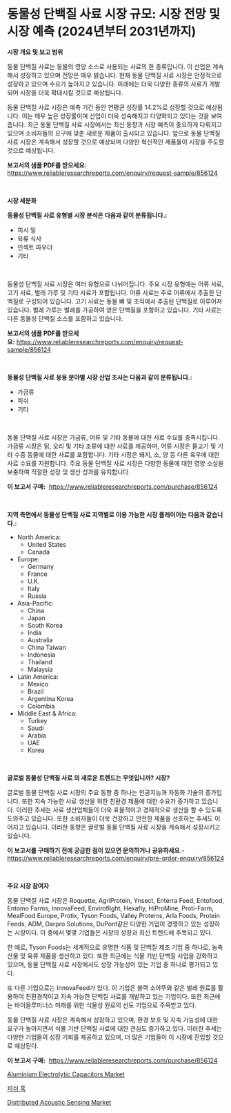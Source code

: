 <p><h1>동물성 단백질 사료 시장 규모: 시장 전망 및 시장 예측 (2024년부터 2031년까지)</h1></p><p><strong>시장 개요 및 보고 범위</strong></p>
<p><p>동물 단백질 사료는 동물의 영양 소스로 사용되는 사료의 한 종류입니다. 이 산업은 계속해서 성장하고 있으며 전망은 매우 밝습니다. 현재 동물 단백질 사료 시장은 안정적으로 성장하고 있으며 수요가 높아지고 있습니다. 미래에는 더욱 다양한 종류의 사료가 개발되어 시장을 더욱 확대시킬 것으로 예상됩니다. </p><p>동물 단백질 사료 시장은 예측 기간 동안 연평균 성장률 14.2%로 성장할 것으로 예상됩니다. 이는 매우 높은 성장률이며 산업이 더욱 성숙해지고 다양화되고 있다는 것을 보여줍니다. 최근 동물 단백질 사료 시장에서는 최신 동향과 시장 예측이 중요하게 다뤄지고 있으며 소비자들의 요구에 맞춘 새로운 제품이 출시되고 있습니다. 앞으로 동물 단백질 사료 시장은 계속해서 성장할 것으로 예상되며 다양한 혁신적인 제품들이 시장을 주도할 것으로 예상됩니다.</p></p>
<p><strong>보고서의 샘플 PDF를 받으세요:</strong> <a href="https://www.reliableresearchreports.com/enquiry/request-sample/856124">https://www.reliableresearchreports.com/enquiry/request-sample/856124</a></p>
<p>&nbsp;</p>
<p><strong>시장 세분화</strong></p>
<p><strong>동물성 단백질 사료 유형별 시장 분석은 다음과 같이 분류됩니다.:</strong></p>
<p><ul><li>피시 밀</li><li>육류 식사</li><li>인섹트 파우더</li><li>기타</li></ul></p>
<p>&nbsp;</p>
<p><p>동물성 단백질 사료 시장은 여러 유형으로 나뉘어집니다. 주요 시장 유형에는 어류 사료, 고기 사료, 벌레 가루 및 기타 사료가 포함됩니다. 어류 사료는 주로 어류에서 추출한 단백질로 구성되어 있습니다. 고기 사료는 동물 뼈 및 조직에서 추출된 단백질로 이루어져 있습니다. 벌레 가루는 벌레를 가공하여 얻은 단백질을 포함하고 있습니다. 기타 사료는 다른 동물성 단백질 소스를 포함하고 있습니다.</p></p>
<p><strong>보고서의 샘플 PDF를 받으세요:</strong>&nbsp;<a href="https://www.reliableresearchreports.com/enquiry/request-sample/856124">https://www.reliableresearchreports.com/enquiry/request-sample/856124</a></p>
<p>&nbsp;</p>
<p><strong> 동물성 단백질 사료 응용 분야별 시장 산업 조사는 다음과 같이 분류됩니다.:</strong></p>
<p><ul><li>가금류</li><li>피쉬</li><li>기타</li></ul></p>
<p>&nbsp;</p>
<p><p>동물 단백질 사료 시장은 가금류, 어류 및 기타 동물에 대한 사료 수요를 충족시킵니다. 가금류 시장은 닭, 오리 및 기타 조류에 대한 사료를 제공하며, 어류 시장은 물고기 및 기타 수중 동물에 대한 사료를 포함합니다. 기타 시장은 돼지, 소, 양 등 다른 육우에 대한 사료 수요를 지원합니다. 주요 동물 단백질 사료 시장은 다양한 동물에 대한 영양 소실을 보충하여 적절한 성장 및 생산 성과를 유지합니다.</p></p>
<p><strong>이 보고서 구매:</strong>&nbsp; <a href="https://www.reliableresearchreports.com/purchase/856124">https://www.reliableresearchreports.com/purchase/856124</a></p>
<p>&nbsp;</p>
<p><strong>지역 측면에서 동물성 단백질 사료 지역별로 이용 가능한 시장 플레이어는 다음과 같습니다.:</strong></p>
<p><ul>
    <li>
        North America:
        <ul>
            <li>United States</li>
            <li>Canada</li>
        </ul>
    </li>
    <li>
        Europe:
        <ul>
            <li>Germany</li>
            <li>France</li>
            <li>U.K.</li>
            <li>Italy</li>
            <li>Russia</li>
        </ul>
    </li>
    <li>
        Asia-Pacific:
        <ul>
            <li>China</li>
            <li>Japan</li>
            <li>South Korea</li>
            <li>India</li>
            <li>Australia</li>
            <li>China Taiwan</li>
            <li>Indonesia</li>
            <li>Thailand</li>
            <li>Malaysia</li>
        </ul>
    </li>
    <li>
        Latin America:
        <ul>
            <li>Mexico</li>
            <li>Brazil</li>
            <li>Argentina Korea</li>
            <li>Colombia</li>
        </ul>
    </li>
    <li>
        Middle East & Africa:
        <ul>
            <li>Turkey</li>
            <li>Saudi</li>
            <li>Arabia</li>
            <li>UAE</li>
            <li>Korea</li>
        </ul>
    </li>
    </ul></p>
<p>&nbsp;</p>
<p><strong>글로벌 동물성 단백질 사료 의 새로운 트렌드는 무엇입니까? 시장?</strong></p>
<p><p>글로벌 동물 단백질 사료 시장의 주요 동향 중 하나는 인공지능과 자동화 기술의 증가입니다. 또한 지속 가능한 사료 생산을 위한 친환경 제품에 대한 수요가 증가하고 있습니다. 이러한 추세는 사료 생산업체들이 더욱 효율적이고 경제적으로 생산을 할 수 있도록 도와주고 있습니다. 또한 소비자들이 더욱 건강하고 안전한 제품을 선호하는 추세도 이어지고 있습니다. 이러한 동향은 글로벌 동물 단백질 사료 시장을 계속해서 성장시키고 있습니다.</p></p>
<p><strong>이 보고서를 구매하기 전에 궁금한 점이 있으면 문의하거나 공유하세요.</strong>- <a href="https://www.reliableresearchreports.com/enquiry/pre-order-enquiry/856124">https://www.reliableresearchreports.com/enquiry/pre-order-enquiry/856124</a></p>
<p>&nbsp;</p>
<p><strong>주요 시장 참여자</strong></p>
<p><p>동물 단백질 사료 시장은 Roquette, AgriProtein, Ynsect, Enterra Feed, Entofood, Entomo Farms, InnovaFeed, Enviroflight, Hexafly, HiProMine, Proti-Farm, MealFood Europe, Protix, Tyson Foods, Valley Proteins, Arla Foods, Protein Feeds, ADM, Darpro Solutions, DuPont같은 다양한 기업이 경쟁하고 있는 성장하는 시장이다. 이 중에서 몇몇 기업들은 시장의 성장과 최신 트렌드에 주목되고 있다.</p><p>한 예로, Tyson Foods는 세계적으로 유명한 식품 및 단백질 제조 기업 중 하나로, 농축산물 및 육류 제품을 생산하고 있다. 또한 최근에는 식물 기반 단백질 사업을 강화하고 있으며, 동물 단백질 사료 시장에서도 성장 가능성이 있는 기업 중 하나로 평가되고 있다.</p><p>또 다른 기업으로는 InnovaFeed가 있다. 이 기업은 블랙 소야뚜와 같은 벌레 원료를 활용하여 친환경적이고 지속 가능한 단백질 사료를 개발하고 있는 기업이다. 또한 최근에는 바이올루미너스 미래를 위한 식물성 원료의 선도 기업으로 주목받고 있다.</p><p>동물 단백질 사료 시장은 계속해서 성장하고 있으며, 환경 보호 및 지속 가능성에 대한 요구가 높아지면서 식물 기반 단백질 사료에 대한 관심도 증가하고 있다. 이러한 추세는 다양한 기업들의 성장 기회를 제공하고 있으며, 더 많은 기업들이 이 시장에 진입할 것으로 예상된다.</p></p>
<p><strong>이 보고서 구매:</strong>&nbsp;&nbsp;<a href="https://www.reliableresearchreports.com/purchase/856124">https://www.reliableresearchreports.com/purchase/856124</a></p>
<p><p><a href="https://github.com/tamvrosiya/Market-Research-Report-List-3/blob/main/aluminium-electrolytic-capacitors-market.md">Aluminium Electrolytic Capacitors Market</a></p><p><a href="https://github.com/xvz497517413/Market-Research-Report-List-1/blob/main/10474359067.md">피쉬 훅</a></p><p><a href="https://github.com/changoleonlaverguenzanoexiste/Market-Research-Report-List-2/blob/main/distributed-acoustic-sensing-market.md">Distributed Acoustic Sensing Market</a></p></p>

